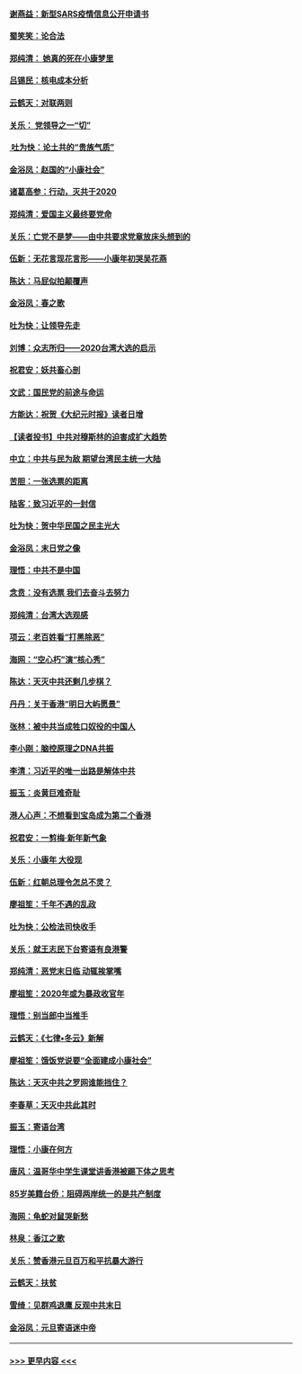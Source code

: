 #### [谢燕益：新型SARS疫情信息公开申请书](../pages/nsc993/n11808840.md?t=01220344) 
#### [蜀笑笑：论合法](../pages/nsc993/n11808064.md?t=01220344) 
#### [郑纯清： 她真的死在小康梦里](../pages/nsc993/n11806623.md?t=01220344) 
#### [吕锡民：核电成本分析](../pages/nsc993/n11806284.md?t=01220344) 
#### [云鹤天：对联两则](../pages/nsc993/n11805957.md?t=01220344) 
#### [关乐： 党领导之一“切”](../pages/nsc993/n11804505.md?t=01220344) 
#### [ 吐为快：论土共的“贵族气质”](../pages/nsc993/n11804490.md?t=01220344) 
#### [金浴凤：赵国的“小康社会”](../pages/nsc993/n11804452.md?t=01220344) 
#### [诸葛高参：行动，灭共于2020](../pages/nsc993/n11804120.md?t=01220344) 
#### [郑纯清：爱国主义最终要党命](../pages/nsc993/n11802197.md?t=01220344) 
#### [关乐：亡党不是梦——由中共要求党章放床头想到的](../pages/nsc993/n11802156.md?t=01220344) 
#### [伍新：无花言现花言形——小康年初哭吴花燕](../pages/nsc993/n11800044.md?t=01220344) 
#### [陈达：马屁似拍颠覆声](../pages/nsc993/n11800010.md?t=01220344) 
#### [金浴凤：春之歌](../pages/nsc993/n11797687.md?t=01220344) 
#### [吐为快：让领导先走](../pages/nsc993/n11797512.md?t=01220344) 
#### [刘博：众志所归——2020台湾大选的启示](../pages/nsc993/n11796878.md?t=01220344) 
#### [祝君安：妖共畜心剖](../pages/nsc993/n11794273.md?t=01220344) 
#### [文武：国民党的前途与命运](../pages/nsc993/n11794198.md?t=01220344) 
#### [方能达：祝贺《大纪元时报》读者日增](../pages/nsc993/n11793807.md?t=01220344) 
#### [【读者投书】中共对穆斯林的迫害成扩大趋势](../pages/nsc993/n11791371.md?t=01220344) 
#### [中立：中共与民为敌 期望台湾民主统一大陆](../pages/nsc993/n11790392.md?t=01220344) 
#### [苦胆：一张选票的距离](../pages/nsc993/n11788914.md?t=01220344) 
#### [陆客：致习近平的一封信](../pages/nsc993/n11788867.md?t=01220344) 
#### [吐为快：贺中华民国之民主光大](../pages/nsc993/n11788618.md?t=01220344) 
#### [金浴凤：末日党之像](../pages/nsc993/n11787475.md?t=01220344) 
#### [理悟：中共不是中国](../pages/nsc993/n11787463.md?t=01220344) 
#### [念贲：没有选票  我们去奋斗去努力](../pages/nsc993/n11787398.md?t=01220344) 
#### [郑纯清：台湾大选观感](../pages/nsc993/n11786210.md?t=01220344) 
#### [项云：老百姓看“打黑除恶”](../pages/nsc993/n11785398.md?t=01220344) 
#### [海网：“空心朽”演“核心秀”](../pages/nsc993/n11783874.md?t=01220344) 
#### [陈达：天灭中共还剩几步棋？](../pages/nsc993/n11783719.md?t=01220344) 
#### [丹丹：关于香港“明日大屿愿景”](../pages/nsc993/n11783273.md?t=01220344) 
#### [张林：被中共当成牲口奴役的中国人](../pages/nsc993/n11782397.md?t=01220344) 
#### [李小刚：脑控原理之DNA共振](../pages/nsc993/n11780962.md?t=01220344) 
#### [李清：习近平的唯一出路是解体中共](../pages/nsc993/n11780866.md?t=01220344) 
#### [振玉：炎黄巨难奇耻](../pages/nsc993/n11779632.md?t=01220344) 
#### [港人心声：不想看到宝岛成为第二个香港](../pages/nsc993/n11778817.md?t=01220344) 
#### [祝君安：一剪梅‧新年新气象](../pages/nsc993/n11776340.md?t=01220344) 
#### [关乐：小康年 大役现](../pages/nsc993/n11774213.md?t=01220344) 
#### [伍新：红朝总理令怎总不灵？](../pages/nsc993/n11770813.md?t=01220344) 
#### [廖祖笙：千年不遇的乱政](../pages/nsc993/n11770373.md?t=01220344) 
#### [吐为快：公检法司快收手](../pages/nsc993/n11770359.md?t=01220344) 
#### [关乐：就王志民下台寄语有良港警](../pages/nsc993/n11769903.md?t=01220344) 
#### [郑纯清：恶党末日临 动辄挨掌嘴](../pages/nsc993/n11769356.md?t=01220344) 
#### [廖祖笙：2020年或为暴政收官年](../pages/nsc993/n11768216.md?t=01220344) 
#### [理悟：别当郎中当推手](../pages/nsc993/n11768243.md?t=01220344) 
#### [云鹤天：《七律▪冬云》新解](../pages/nsc993/n11768204.md?t=01220344) 
#### [廖祖笙：饿饭党说要“全面建成小康社会”](../pages/nsc993/n11767482.md?t=01220344) 
#### [陈达：天灭中共之罗网谁能挡住？](../pages/nsc993/n11767465.md?t=01220344) 
#### [李春草：天灭中共此其时](../pages/nsc993/n11767452.md?t=01220344) 
#### [振玉：寄语台湾](../pages/nsc993/n11767432.md?t=01220344) 
#### [理悟：小康在何方](../pages/nsc993/n11767394.md?t=01220344) 
#### [唐风：温哥华中学生课堂讲香港被踢下体之思考](../pages/nsc993/n11766848.md?t=01220344) 
#### [85岁美籍台侨：阻碍两岸统一的是共产制度](../pages/nsc993/n11765043.md?t=01220344) 
#### [海网：龟蛇对鼠哭新愁](../pages/nsc993/n11764895.md?t=01220344) 
#### [林泉：香江之歌](../pages/nsc993/n11764415.md?t=01220344) 
#### [关乐：赞香港元旦百万和平抗暴大游行](../pages/nsc993/n11764382.md?t=01220344) 
#### [云鹤天：扶贫](../pages/nsc993/n11764245.md?t=01220344) 
#### [雪绮：见群鸡退鹰  反观中共末日](../pages/nsc993/n11762112.md?t=01220344) 
#### [金浴凤：元旦寄语迷中帝](../pages/nsc993/n11761788.md?t=01220344) 

----
#### [ >>> 更早内容 <<< ](../indexes/nsc993-earlier.md)
